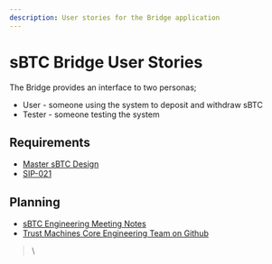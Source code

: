 ```yaml
---
description: User stories for the Bridge application
---
```


# sBTC Bridge User Stories

The Bridge provides an interface to two personas;

* User - someone using the system to deposit and withdraw sBTC
* Tester - someone testing the system&#x20;

## Requirements

* [Master sBTC Design](https://tmurl.net/master-sbtc-design)
* [SIP-021](https://github.com/stacksgov/sips/pull/113)

## Planning

* [sBTC Engineering Meeting Notes](https://docs.google.com/document/d/1m4ROTYvgZhTJxbMY7NaI8N2sk5chbEm9SWEIE\_Ewuy0/edit)
* [Trust Machines Core Engineering Team on Github](https://github.com/Trust-Machines/core-eng/tree/24d2d86307e5a1ae3d682915ac5b1677cc93b51c/sbtc-planning)





> \
>

